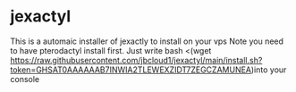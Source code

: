 # jexactyl

This is a automaic installer of jexactly to install on your vps
Note you need to have pterodactyl install first.
Just write     bash <(wget https://raw.githubusercontent.com/jbcloud1/jexactyl/main/install.sh?token=GHSAT0AAAAAAB7INWIA2TLEWEXZIDT7ZEGCZAMUNEA)into your console
